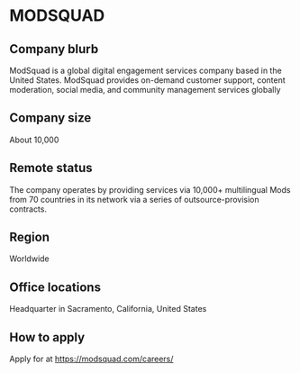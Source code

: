 # MODSQUAD

## Company blurb

ModSquad is a global digital engagement services company based in the United States.
ModSquad provides on-demand customer support, content moderation, social media, and community management services globally

## Company size

 About 10,000

## Remote status
The company operates by providing services via 10,000+ multilingual Mods from 70 countries in its network via a series of outsource-provision contracts.

## Region

Worldwide 

## Office locations
Headquarter in  Sacramento, California, United States

## How to apply

Apply for at https://modsquad.com/careers/

